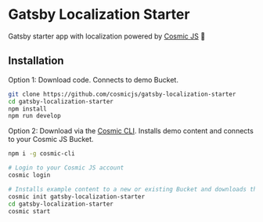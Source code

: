 # Gatsby Localization Starter
Gatsby starter app with localization powered by [Cosmic JS](https://cosmicjs.com) 🚀

## Installation
Option 1: Download code. Connects to demo Bucket.
```bash
git clone https://github.com/cosmicjs/gatsby-localization-starter
cd gatsby-localization-starter
npm install
npm run develop
```

Option 2: Download via the [Cosmic CLI](https://github.com/cosmicjs/cosmic-cli). Installs demo content and connects to your Cosmic JS Bucket.
```bash
npm i -g cosmic-cli

# Login to your Cosmic JS account
cosmic login

# Installs example content to a new or existing Bucket and downloads the app locally
cosmic init gatsby-localization-starter
cd gatsby-localization-starter
cosmic start
```
